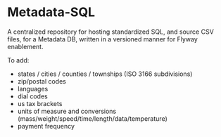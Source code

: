 # Metadata-SQL

A centralized repository for hosting standardized SQL, and source CSV files, for a Metadata DB, written in a versioned manner for Flyway enablement.

To add:

* states / cities / counties / townships (ISO 3166 subdivisions)
* zip/postal codes
* languages
* dial codes
* us tax brackets
* units of measure and conversions (mass/weight/speed/time/length/data/temperature)
* payment frequency
